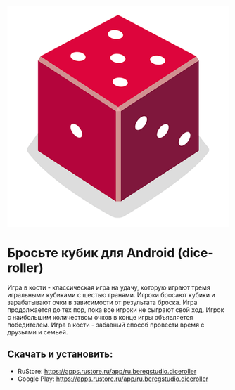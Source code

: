 ![Иконка приложения Бросьте Кубик](/app/src/main/res/drawable/dice_icon_app.png "Иконка приложения Бросьте Кубик")
# Бросьте кубик для Android (dice-roller)
Игра в кости - классическая игра на удачу, которую играют тремя игральными кубиками с шестью гранями. Игроки бросают кубики и зарабатывают очки в зависимости от результата броска. Игра продолжается до тех пор, пока все игроки не сыграют свой ход. Игрок с наибольшим количеством очков в конце игры объявляется победителем. Игра в кости - забавный способ провести время с друзьями и семьей.

## Скачать и установить: ##
* RuStore: https://apps.rustore.ru/app/ru.beregstudio.diceroller
* Google Play: https://apps.rustore.ru/app/ru.beregstudio.diceroller
